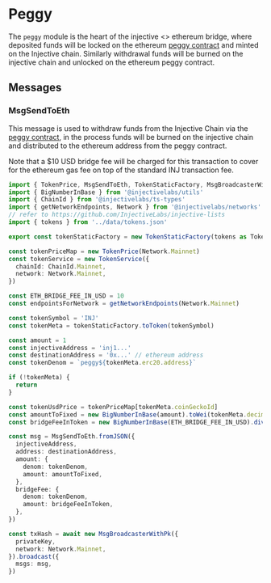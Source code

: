 # Peggy

The `peggy` module is the heart of the injective <> ethereum bridge, where deposited funds will be locked on the ethereum [peggy contract](https://etherscan.io/address/0xF955C57f9EA9Dc8781965FEaE0b6A2acE2BAD6f3#code) and minted on the Injective chain. Similarly withdrawal funds will be burned on the injective chain and unlocked on the ethereum peggy contract.

## Messages

### MsgSendToEth

This message is used to withdraw funds from the Injective Chain via the [peggy contract](https://etherscan.io/address/0xF955C57f9EA9Dc8781965FEaE0b6A2acE2BAD6f3#code), in the process funds will be burned on the injective chain and distributed to the ethereum address from the peggy contract.

Note that a $10 USD bridge fee will be charged for this transaction to cover for the ethereum gas fee on top of the standard INJ transaction fee.

```ts
import { TokenPrice, MsgSendToEth, TokenStaticFactory, MsgBroadcasterWithPk } from '@injectivelabs/sdk-ts'
import { BigNumberInBase } from '@injectivelabs/utils'
import { ChainId } from '@injectivelabs/ts-types'
import { getNetworkEndpoints, Network } from '@injectivelabs/networks'
// refer to https://github.com/InjectiveLabs/injective-lists
import { tokens } from '../data/tokens.json'

export const tokenStaticFactory = new TokenStaticFactory(tokens as TokenStatic[])

const tokenPriceMap = new TokenPrice(Network.Mainnet)
const tokenService = new TokenService({
  chainId: ChainId.Mainnet,
  network: Network.Mainnet,
})

const ETH_BRIDGE_FEE_IN_USD = 10
const endpointsForNetwork = getNetworkEndpoints(Network.Mainnet)

const tokenSymbol = 'INJ'
const tokenMeta = tokenStaticFactory.toToken(tokenSymbol)

const amount = 1
const injectiveAddress = 'inj1...'
const destinationAddress = '0x...' // ethereum address
const tokenDenom = `peggy${tokenMeta.erc20.address}`

if (!tokenMeta) {
  return
}

const tokenUsdPrice = tokenPriceMap[tokenMeta.coinGeckoId]
const amountToFixed = new BigNumberInBase(amount).toWei(tokenMeta.decimals).toFixed()
const bridgeFeeInToken = new BigNumberInBase(ETH_BRIDGE_FEE_IN_USD).dividedBy(tokenUsdPrice).toFixed()

const msg = MsgSendToEth.fromJSON({
  injectiveAddress,
  address: destinationAddress,
  amount: {
    denom: tokenDenom,
    amount: amountToFixed,
  },
  bridgeFee: {
    denom: tokenDenom,
    amount: bridgeFeeInToken,
  },
})

const txHash = await new MsgBroadcasterWithPk({
  privateKey,
  network: Network.Mainnet,
}).broadcast({
  msgs: msg,
})
```
